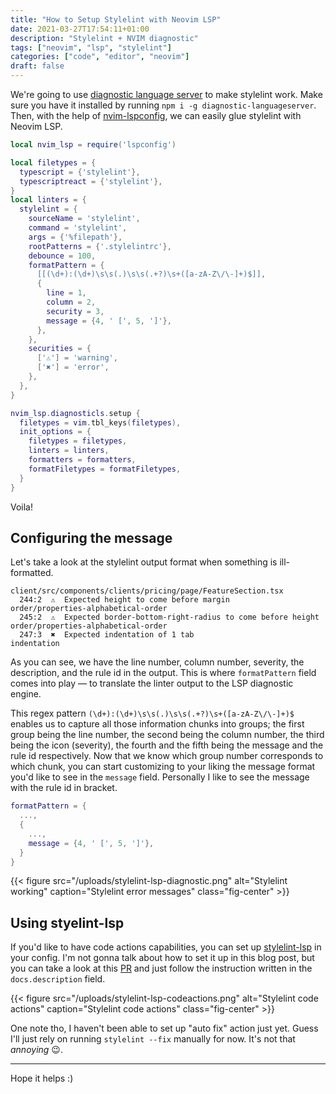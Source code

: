 ```yaml
---
title: "How to Setup Stylelint with Neovim LSP"
date: 2021-03-27T17:54:11+01:00
description: "Stylelint + NVIM diagnostic"
tags: ["neovim", "lsp", "stylelint"]
categories: ["code", "editor", "neovim"]
draft: false
---
```


We're going to use [diagnostic language server](https://github.com/iamcco/diagnostic-languageserver) to make stylelint work. Make sure you have it installed by running `npm i -g diagnostic-languageserver`. Then, with the help of [nvim-lspconfig](https://github.com/neovim/nvim-lspconfig), we can easily glue stylelint with Neovim LSP.

```lua
local nvim_lsp = require('lspconfig')

local filetypes = {
  typescript = {'stylelint'},
  typescriptreact = {'stylelint'},
}
local linters = {
  stylelint = {
    sourceName = 'stylelint',
    command = 'stylelint',
    args = {'%filepath'},
    rootPatterns = {'.stylelintrc'},
    debounce = 100,
    formatPattern = {
      [[(\d+):(\d+)\s\s(.)\s\s(.+?)\s+([a-zA-Z\/\-]+)$]],
      {
        line = 1,
        column = 2,
        security = 3,
        message = {4, ' [', 5, ']'},
      },
    },
    securities = {
      ['⚠'] = 'warning',
      ['✖'] = 'error',
    },
  },
}

nvim_lsp.diagnosticls.setup {
  filetypes = vim.tbl_keys(filetypes),
  init_options = {
    filetypes = filetypes,
    linters = linters,
    formatters = formatters,
    formatFiletypes = formatFiletypes,
  }
}
```

Voila!

## Configuring the message

Let's take a look at the stylelint output format when something is ill-formatted.

```nocode
client/src/components/clients/pricing/page/FeatureSection.tsx
  244:2  ⚠  Expected height to come before margin                       order/properties-alphabetical-order
  245:2  ⚠  Expected border-bottom-right-radius to come before height   order/properties-alphabetical-order
  247:3  ✖  Expected indentation of 1 tab                               indentation
```

As you can see, we have the line number, column number, severity, the description, and the rule id in the output. This is where `formatPattern` field comes into play — to translate the linter output to the LSP diagnostic engine.

This regex pattern `(\d+):(\d+)\s\s(.)\s\s(.+?)\s+([a-zA-Z\/\-]+)$` enables us to capture all those information chunks into groups; the first group being the line number, the second being the column number, the third being the icon (severity), the fourth and the fifth being the message and the rule id respectively. Now that we know which group number corresponds to which chunk, you can start customizing to your liking the message format you'd like to see in the `message` field. Personally I like to see the message with the rule id in bracket.

```lua
formatPattern = {
  ...,
  {
    ...,
    message = {4, ' [', 5, ']'},
  }
}
````

{{< figure src="/uploads/stylelint-lsp-diagnostic.png" alt="Stylelint working" caption="Stylelint error messages" class="fig-center" >}}

## Using styelint-lsp

If you'd like to have code actions capabilities, you can set up [stylelint-lsp](https://github.com/bmatcuk/stylelint-lsp) in your config. I'm not gonna talk about how to set it up in this blog post, but you can take a look at this [PR](https://github.com/neovim/nvim-lspconfig/pull/800/files) and just follow the instruction written in the `docs.description` field.

{{< figure src="/uploads/stylelint-lsp-codeactions.png" alt="Stylelint code actions" caption="Stylelint code actions" class="fig-center" >}}

One note tho, I haven't been able to set up "auto fix" action just yet. Guess I'll just rely on running `stylelint --fix` manually for now. It's not that _annoying_ 😉.

---

Hope it helps :)
